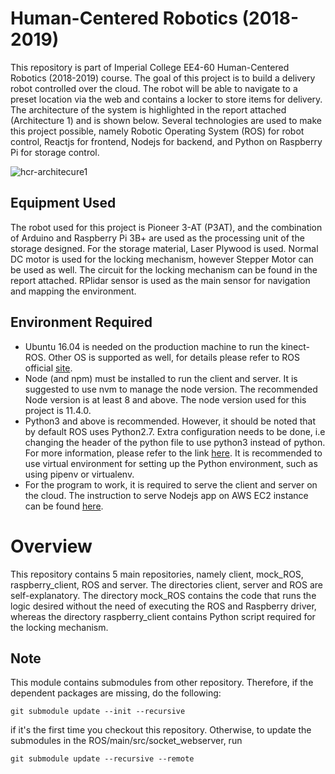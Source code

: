 # Human-Centered Robotics (2018-2019)
This repository is part of Imperial College EE4-60 Human-Centered Robotics (2018-2019) course. The goal of this project is to build a delivery robot controlled over the cloud. The robot will be able to navigate to a preset location via the web and contains a locker to store items for delivery. The architecture of the system is highlighted in the report attached (Architecture 1) and is shown below. Several technologies are used to make this project possible, namely Robotic Operating System (ROS) for robot control, Reactjs for frontend, Nodejs for backend, and Python on Raspberry Pi for storage control. 

![hcr-architecure1](https://user-images.githubusercontent.com/2521843/50316400-70f14400-04f1-11e9-8129-d8463785d404.png)


## Equipment Used
The robot used for this project is Pioneer 3-AT (P3AT), and the combination of Arduino and Raspberry Pi 3B+ are used as the processing unit of the storage designed. For the storage material, Laser Plywood is used. Normal DC motor is used for the locking mechanism, however Stepper Motor can be used as well. The circuit for the locking mechanism can be found in the report attached. RPlidar sensor is used as the main sensor for navigation and mapping the environment. 

## Environment Required
* Ubuntu 16.04 is needed on the production machine to run the kinect-ROS. Other OS is supported as well, for details please refer to ROS official [site](http://wiki.ros.org/kinetic/Installation). 
* Node (and npm) must be installed to run the client and server. It is suggested to use nvm to manage the node version. The recommended Node version is at least 8 and above. The node version used for this project is 11.4.0. 
* Python3 and above is recommended. However, it should be noted that by default ROS uses Python2.7. Extra configuration needs to be done, i.e changing the header of the python file to use python3 instead of python. For more information, please refer to the link [here](https://answers.ros.org/question/237613/how-to-define-ros-kinetic-to-use-python3-instead-of-python27/). It is recommended to use virtual environment for setting up the Python environment, such as using pipenv or virtualenv. 
* For the program to work, it is required to serve the client and server on the cloud. The instruction to serve Nodejs app on AWS EC2 instance can be found [here](https://hackernoon.com/tutorial-creating-and-managing-a-node-js-server-on-aws-part-1-d67367ac5171). 

# Overview
This repository contains 5 main repositories, namely client, mock_ROS, raspberry_client, ROS and server. The directories client, server and ROS are self-explanatory. The directory mock_ROS contains the code that runs the logic desired without the need of executing the ROS and Raspberry driver, whereas the directory raspberry_client contains Python script required for the locking mechanism. 

## Note
This module contains submodules from other repository. Therefore, if the dependent packages are missing, do the following: 
```
git submodule update --init --recursive
```
if it's the first time you checkout this repository. Otherwise, to update the submodules in the ROS/main/src/socket_webserver, run 
```
git submodule update --recursive --remote
```
